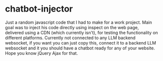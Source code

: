 # chatbot-injector

Just a random javascript code that I had to make for a work project. Main goal was to inject his code directly using inspect on the web page, delivered using a CDN (which currently isn't), for testing the functionality on different platforms. Currently not connected to any LLM backend websocket, if you want you can just copy this, connect it to a backend LLM websocket and it you should have a chatbot ready for any of your website. Hope you know jQuery Ajax for that.
